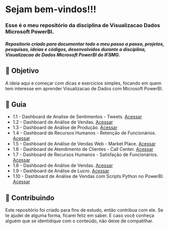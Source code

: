 <!--
# Visualizacao_Dados_Microsoft_PowerBI
Repositorio criado para documentar todo o meu passo a passo, projetos,  pesquisas, ideias e códigos, desenvolvidos durante a disciplina, Visualizacao de Dados Microsoft PowerBI do IFSMG.
-->

<h1> Sejam bem-vindos!!!</h1>
<h3>Esse é o meu repositório da disciplina de Visualizacao Dados Microsoft PowerBI.</h3>
<h5> 
Repositorio criado para documentar todo o meu passo a passo, projetos,  pesquisas, ideias e códigos, desenvolvidos durante a disciplina, Visualizacao de Dados Microsoft PowerBI do IFSMG.
 </h5> 

<h2> 🎯 Objetivo </h2>
A ideia aqui e começar com dicas e exercicios simples, focando em quem tem interesse em aprender Visualizacao de Dados com Microsoft PowerBI.

<h2 dir="auto"> 🚦 Guia </h2>
<ul dir="auto">
 <li> 1.1 - Dashboard de Analise de Sentimentos - Tweets. <a href="https://">Acessar</a> </li>
 <li> 1.2 - Dashboard de Análise de Vendas. <a href="https://"> Acessar </a> </li>
 <li> 1.3 - Dashboard de Análise de Produção. <a href="https://"> Acessar </a> </li>
 <li> 1.4 - Dashboard de Recursos Humanos - Retenção de Funcionários. <a href="https://"> Acessar </a> </li>
 <li> 1.5 - Dashboard de Análise de Vendas Web - Market Place. <a href="https://"> Acessar </a> </li>
 <li> 1.6 - Dashboard de Atendimento de Clientes - Call Center. <a href="https://"> Acessar </a> </li>
 <li> 1.7 - Dashboard de Recursos Humanos - Satisfação de Funcionários. <a href="https://"> Acessar </a> </li>
 <li> 1.8 - Dashboard de Análise de Vendas. <a href="https://"> Acessar </a> </li>
 <li> 1.9 - Dashboard de Análise de Lucro. <a href="https://"> Acessar </a> </li>
 <li> 1.10 - Dashboard de Análise de Vendas com Scripts Python no PowerBI. <a href="https://"> Acessar </a> </li>


 
</ul>


<h2 dir="auto"> 🤝 Contribuindo </h2>
<p dir="auto">
  Este repositório foi criado para fins de estudo, então contribua com ele. Se te ajudei de alguma forma, ficarei feliz em
  saber. E caso você conheça alguém que se identidique com o conteúdo, não deixe de compatilhar.
</p>
